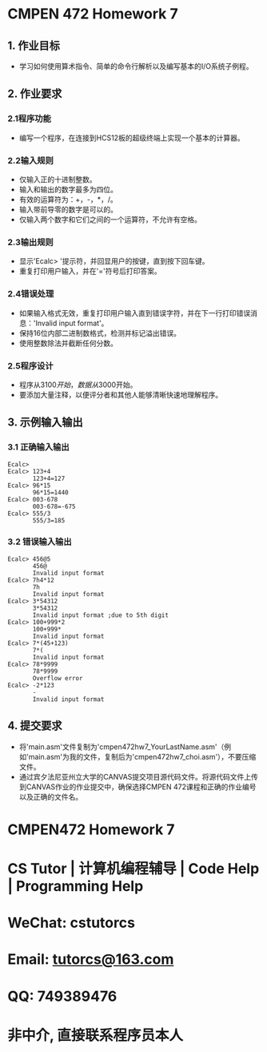 # CMPEN 472 Homework 7

## 1. 作业目标
- 学习如何使用算术指令、简单的命令行解析以及编写基本的I/O系统子例程。

## 2. 作业要求
### 2.1程序功能
- 编写一个程序，在连接到HCS12板的超级终端上实现一个基本的计算器。
### 2.2输入规则
- 仅输入正的十进制整数。
- 输入和输出的数字最多为四位。
- 有效的运算符为：+，-，*，/。
- 输入带前导零的数字是可以的。
- 仅输入两个数字和它们之间的一个运算符，不允许有空格。
### 2.3输出规则
- 显示'Ecalc> '提示符，并回显用户的按键，直到按下回车键。
- 重复打印用户输入，并在'='符号后打印答案。
### 2.4错误处理
- 如果输入格式无效，重复打印用户输入直到错误字符，并在下一行打印错误消息：'Invalid input format'。
- 保持16位内部二进制数格式，检测并标记溢出错误。
- 使用整数除法并截断任何分数。
### 2.5程序设计
- 程序从$3100开始，数据从$3000开始。
- 要添加大量注释，以便评分者和其他人能够清晰快速地理解程序。

## 3. 示例输入输出
### 3.1 正确输入输出
```
Ecalc>
Ecalc> 123+4
       123+4=127
Ecalc> 96*15
       96*15=1440
Ecalc> 003-678
       003-678=-675
Ecalc> 555/3
       555/3=185
```
### 3.2 错误输入输出
```
Ecalc> 456@5
       456@
       Invalid input format
Ecalc> 7h4*12
       7h
       Invalid input format
Ecalc> 3*54312
       3*54312
       Invalid input format ;due to 5th digit
Ecalc> 100+999*2
       100+999*
       Invalid input format
Ecalc> 7*(45+123)
       7*(
       Invalid input format
Ecalc> 78*9999
       78*9999
       Overflow error
Ecalc> -2*123
       -
       Invalid input format
```

## 4. 提交要求
- 将'main.asm'文件复制为'cmpen472hw7_YourLastName.asm'（例如'main.asm'为我的文件，复制后为'cmpen472hw7_choi.asm'），不要压缩文件。
- 通过宾夕法尼亚州立大学的CANVAS提交项目源代码文件。将源代码文件上传到CANVAS作业的作业提交中，确保选择CMPEN 472课程和正确的作业编号以及正确的文件名。
# CMPEN472 Homework 7

# CS Tutor | 计算机编程辅导 | Code Help | Programming Help

# WeChat: cstutorcs

# Email: tutorcs@163.com

# QQ: 749389476

# 非中介, 直接联系程序员本人
